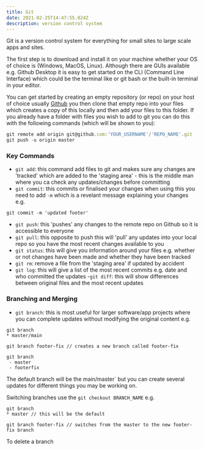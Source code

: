 ```yaml
---
title: Git
date: 2021-02-25T14:47:55.024Z
description: version control system
---
```

Git is a version control system for everything for small sites to large scale apps and sites.

The first step is to download and install it on your machine whether your OS of choice is (Windows, MacOS, Linux). Although there are GUIs available e.g. Github Desktop it is easy to get started on the CLI (Command Line Interface) which could be the terminal like or git bash or the built-in terminal in your editor.

You can get started by creating an empty repository (or repo) on your host of choice usually [Github](https://github.com) you then clone that empty repo into your files which creates a copy of this locally and then add your files to this folder. If you already have a folder with files you wish to add to git you can do this with the following commands (which will be shown to you):

```javascript
git remote add origin git@github.com:'YOUR_USERNAME'/'REPO_NAME'.git
git push -u origin master
```

### Key Commands

- `git add`: this command add files to git and makes sure any changes are 'tracked' which are added to the 'staging area' - this is the middle man where you ca check any updates/changes before committing
- `git commit`: this commits or finalised your changes when using this you need to add `-m` which is a revelant message explaining your changes e.g.

```git
git commit -m 'updated footer'
```

- `git push`: this 'pushes' any changes to the remote repo on Github so it is accessible to everyone
- `git pull`: this opposite to push this will 'pull' any updates into your local repo so you have the most recent changes available to you
- `git status`: this will give you information around your files e.g. whether or not changes have been made and whether they have been tracked
- `git rm`: remove a file from the 'staging area' if updated by accident
- `git log`: this will give a list of the most recent commits e.g. date and who committed the updates
-`git diff`: this will show differences between original files and the most recent updates


### Branching and Merging

- `git branch`: this is most useful for larger software/app projects where you can complete updates without modifying the original content e.g.

```git
git branch
* master/main

git branch footer-fix // creates a new branch called footer-fix

git branch
 - master
 - footerfix

```

The default branch will be the main/master` but you can create several updates for different things you may be working on. 

Switching branches use the `git checkout BRANCH_NAME` e.g.

```git
git branch
* master // this will be the default

git branch footer-fix // switches from the master to the new footer-fix branch
```

To delete a branch 